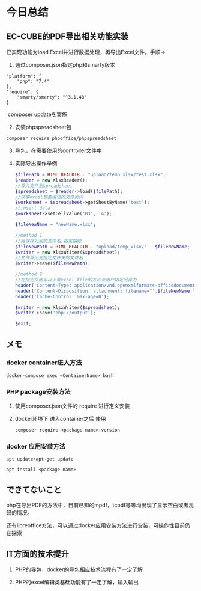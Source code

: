 # 今日总结

## EC-CUBE的PDF导出相关功能实装

已实现功能为load Excel并进行数据处理，再导出Excel文件。手顺→

1. 通过composer.json指定php和smarty版本

```
"platform": {
	"php": "7.4"
},
"require": {
	"smarty/smarty": "^3.1.48"
}
```

​		composer updateを実施

2. 安装phpspreadsheet包

```
composer require phpoffice/phpspreadsheet
```

3. 导包，在需要使用的controller文件中

   <?phpの直後、classの上に下記を追記

   ```php
   use PhpOffice\PhpSpreadsheet\Reader\Xlsx as XlsxReader; 
   use PhpOffice\PhpSpreadsheet\Writer\Xlsx as XlsxWriter;
   ```

4. 实际导出操作举例

   ```php
   $filePath = HTML_REALDIR . "upload/temp_xlsx/test.xlsx";
   $reader = new XlsxReader();
   //导入文件到spreadsheet
   $spreadsheet = $reader->load($filePath);
   //获取excel想要编辑的文件页码
   $worksheet = $spreadsheet->getSheetByName('test');
   //insert data
   $worksheet->setCellValue('B3', '4');
   
   $fileNewName = "newName.xlsx";
   
   //method 1
   //另保存为别的文件名,指定路径
   $fileNewPath = HTML_REALDIR . "upload/temp_xlsx/" . $fileNewName;
   $writer = new XlsxWriter($spreadsheet);
   //文件导出到指定文件夹的文件名
   $writer->save($fileNewPath);
   
   //method 2
   //在指定页面可以下载excel file的方法来用户指定另存为
   header('Content-Type: application/vnd.openxmlformats-officedocument.spreadsheetml.sheet;');
   header('Content-Disposition: attachment; filename="'.$fileNewName.'"');
   header('Cache-Control: max-age=0');
   
   $writer = new XlsxWriter($spreadsheet);
   $writer->save('php://output');
   
   $exit;
   ```

## メモ

### docker container进入方法

```
docker-compose exec <ContainerName> bash
```

### PHP package安装方法

1. 使用composer.json文件的 require 进行定义安装

2. docker环境下 进入container之后 使用

   ```
   composer require <package name>:version
   ```

### docker 应用安装方法

```
apt update/apt-get update

apt install <package name>
```



## できてないこと

php在导出PDF的方法中，目前已知的mpdf，tcpdf等等均出现了显示空白或者乱码的情况。

还有libreoffice方法，可以通过docker应用安装方法进行安装，可操作性目前仍在探索



## IT方面的技术提升

1. PHP的导包，docker的导包相应技术流程有了一定了解

2. PHP的excel编辑类基础功能有了一定了解，输入输出